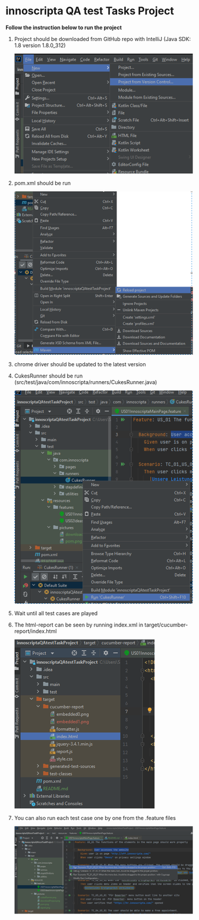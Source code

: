 [//]: # (Image References)

[image1]: src/test/resources/pictures/downloadProject.png "Download Project"
[image2]: src/test/resources/pictures/pom.png "rum pom.xml"
[image3]: src/test/resources/pictures/cukesRunner.png "cukes runner"
[image4]: src/test/resources/pictures/report.png "report"
[image5]: src/test/resources/pictures/feature.png "feature"

# innoscripta QA test Tasks Project  

**Follow the instruction below to run the project**

1. Project should be downloaded from GitHub repo with IntelliJ 
(Java SDK: 1.8 version 1.8.0_312)

   ![Download Project][image1]

2. pom.xml should be run

   ![rum pom.xml][image2]

3. chrome driver should be updated to the latest version

4. CukesRunner should be run (src/test/java/com/innoscripta/runners/CukesRunner.java)

   ![cukes runner][image3]

5. Wait until all test cases are played

6. The html-report can be seen by running index.xml in target/cucumber-report/index.html
   
   ![report][image4]

7. You can also run each test case one by one from the .feature files

   ![feature][image5]
    

        
 